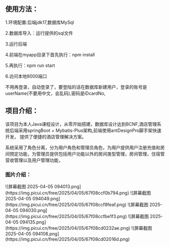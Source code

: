 <h2>使用方法：</h2>
<p>1.环境配置:后端jdk17,数据库MySql</p>
<p>2.数据库导入：运行提供的sql文件</p>
<p>3.运行后端</p>
<p>4.前端在myapp目录下首先执行：npm install </p>
<p>5.再执行：npm run start</p>
<p>6.访问本地8000端口</p>
<p>不用再登录，自动登录了，要登陆的话在数据库新建用户，登录的账号是userName(不要用中文，会乱码),密码是iDcardNo,</p>
<h2>项目介绍：</h2>
<p>
    该项目为本人Java课程设计，从零开始搭建，数据库设计达到BCNF,酒店管理系统后端采用springBoot + Mybatis-Plus架构,前端使用antDesignPro脚手架快速开发，
    提供了便捷的酒店管理解决方案。
</p>
<p>
    系统采用了角色分离，分为用户角色和管理员角色，为用户提供用户注册充值和房间预定功能，为管理员提供包括用户功能以外的房间类型管理，房间管理，住宿管营收管理以及用户管理功能，
</p>
<h3>图片介绍：</h3>
![屏幕截图 2025-04-05 094013.png](https://img.picui.cn/free/2025/04/05/67f08ccf0b794.png)
![屏幕截图 2025-04-05 094049.png](https://img.picui.cn/free/2025/04/05/67f08ccf9feaf.png)
![屏幕截图 2025-04-05 094030.png](https://img.picui.cn/free/2025/04/05/67f08ccfbe1f3.png)
![屏幕截图 2025-04-05 094135.png](https://img.picui.cn/free/2025/04/05/67f08cd0232ae.png)
![屏幕截图 2025-04-05 094108.png](https://img.picui.cn/free/2025/04/05/67f08cd02016d.png)


